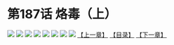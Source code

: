 # 第187话 烙毒（上）
![](https://mhpic.xiaomingtaiji.net/comic/D/斗破苍穹拆分版/187话/1.jpg-zymk.middle.webp)
![](https://mhpic.xiaomingtaiji.net/comic/D/斗破苍穹拆分版/187话/2.jpg-zymk.middle.webp)
![](https://mhpic.xiaomingtaiji.net/comic/D/斗破苍穹拆分版/187话/3.jpg-zymk.middle.webp)
![](https://mhpic.xiaomingtaiji.net/comic/D/斗破苍穹拆分版/187话/4.jpg-zymk.middle.webp)
![](https://mhpic.xiaomingtaiji.net/comic/D/斗破苍穹拆分版/187话/5.jpg-zymk.middle.webp)
![](https://mhpic.xiaomingtaiji.net/comic/D/斗破苍穹拆分版/187话/6.jpg-zymk.middle.webp)
![](https://mhpic.xiaomingtaiji.net/comic/D/斗破苍穹拆分版/187话/7.jpg-zymk.middle.webp)
![](https://mhpic.xiaomingtaiji.net/comic/D/斗破苍穹拆分版/187话/8.jpg-zymk.middle.webp)
[【上一章】](./186.md)
[【目录】](./README.md)
[【下一章】](./188.md)

